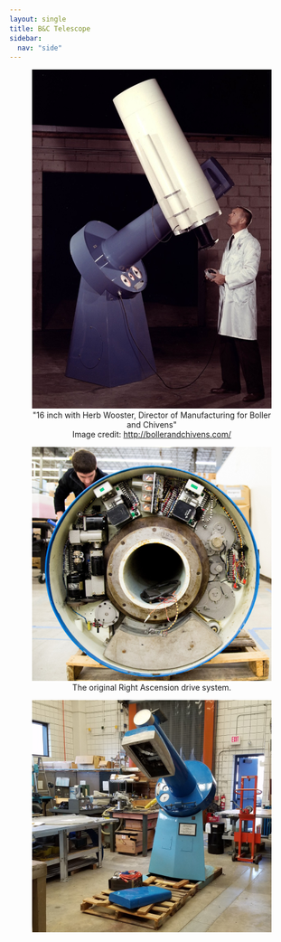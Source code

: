 ```yaml
---
layout: single
title: B&C Telescope
sidebar:
  nav: "side"
---
```


<figure>
	<img src="/instruments/assets/bctelescope/BC_telescope_ad.jpg" alt="Boller and Chivens" style="max-width:100%;margin:auto;">
	<figcaption><center>
			"16 inch with Herb Wooster, Director of Manufacturing for Boller and Chivens"
		<br>
			Image credit: <a href="http://bollerandchivens.com/" target="_blank">http://bollerandchivens.com/</a>
	</center></figcaption>
</figure>
<figure>
	<img src="/instruments/assets/bctelescope/old_RA_drive_2015-02-06.jpg" style="max-width:100%;margin:auto;">
	<figcaption>
		<center>
			The original Right Ascension drive system.
		</center>
	</figcaption>
</figure>
<figure>
	<img src="/instruments/assets/bctelescope/BC_mounted_2017-01-24.jpg" alt="Mounted" style="max-width:100%;margin:auto;">
</figure>